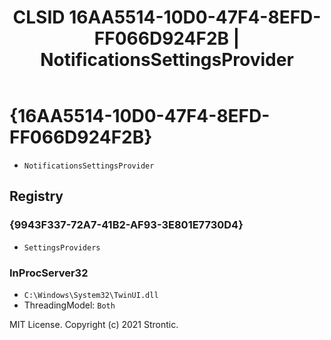 ﻿---
title: "CLSID 16AA5514-10D0-47F4-8EFD-FF066D924F2B | NotificationsSettingsProvider"
excerpt: What is COM-Object CLSID 16AA5514-10D0-47F4-8EFD-FF066D924F2B?
---

# {16AA5514-10D0-47F4-8EFD-FF066D924F2B}

* `NotificationsSettingsProvider`

## Registry


### {9943F337-72A7-41B2-AF93-3E801E7730D4}

* `SettingsProviders`

### InProcServer32

* `C:\Windows\System32\TwinUI.dll`
* ThreadingModel: `Both`

MIT License. Copyright (c) 2021 Strontic.


